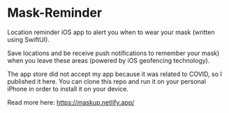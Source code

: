 # Mask-Reminder
Location reminder iOS app to alert you when to wear your mask (written using SwiftUI).

Save locations and be receive push notifications to remember your mask) when you leave these areas (powered by iOS geofencing technology).

The app store did not accept my app because it was related to COVID, so I published it here. You can clone this repo and run it on your personal iPhone in order to install it on your device. 

Read more here: https://maskup.netlify.app/

